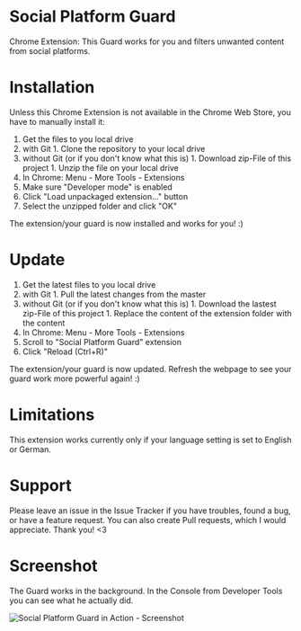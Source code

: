 # Social Platform Guard

Chrome Extension: This Guard works for you and filters unwanted content from social platforms.

# Installation

Unless this Chrome Extension is not available in the Chrome Web Store, you have to manually install it:

1. Get the files to you local drive
  1. with Git
    1. Clone the repository to your local drive
  1. without Git (or if you don't know what this is)
    1. Download zip-File of this project
    1. Unzip the file on your local drive
1. In Chrome: Menu - More Tools - Extensions
1. Make sure "Developer mode" is enabled
1. Click "Load unpackaged extension..." button
1. Select the unzipped folder and click "OK"

The extension/your guard is now installed and works for you! :)

# Update

1. Get the latest files to you local drive
  1. with Git
    1. Pull the latest changes from the master
  1. without Git (or if you don't know what this is)
    1. Download the lastest zip-File of this project
    1. Replace the content of the extension folder with the content
1. In Chrome: Menu - More Tools - Extensions
1. Scroll to "Social Platform Guard" extension
1. Click "Reload (Ctrl+R)"

The extension/your guard is now updated. Refresh the webpage to see your guard work more powerful again! :)

# Limitations

This extension works currently only if your language setting is set to English or German.

# Support

Please leave an issue in the Issue Tracker if you have troubles, found a bug, or have a feature request. You can also create Pull requests, which I would appreciate. Thank you! <3

# Screenshot

The Guard works in the background. In the Console from Developer Tools you can see what he actually did.

![Social Platform Guard in Action - Screenshot](https://cloud.githubusercontent.com/assets/1218033/19016586/a5805ece-881e-11e6-96b3-dd7bde98ff97.png)
